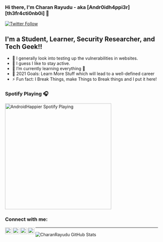 
### Hi there, I'm Charan Rayudu - aka [Andr0idh4ppi3r][th3fr4cti0nb0i] 👋


[![Twitter Follow](https://img.shields.io/twitter/follow/AndroidHappier?color=1DA1F2&logo=twitter&style=for-the-badge)](https://twitter.com/intent/follow?original_referer=https://github.com/CharanRayudu&screen_name=AndroidHappier)

## I'm a Student, Learner, Security Researcher, and Tech Geek!!

- 🔭 I generally look into testing up the vulnerabilities in websites.
- 🤷 I guess I like to stay active.
- 🌱 I’m currently learning everything 🤣
- 🥅 2021 Goals: Learn More Stuff which will lead to a well-defined career
- ⚡ Fun fact: I Break Things, make Things to Break things and I put it here!

### Spotify Playing 🎧

[<img src="https://now-playing-codestackr.vercel.app/api/spotify-playing" alt="AndroidHappier Spotify Playing" width="350" />](https://open.spotify.com/user/314dddzhqwj5m6ka4ad545xgv2sy)

### Connect with me:

[<img align="left" alt="CharanRayudu | YouTube" width="22px" src="https://cdn.jsdelivr.net/npm/simple-icons@v3/icons/youtube.svg" />][youtube]
[<img align="left" alt="CharanRayudu | Twitter" width="22px" src="https://cdn.jsdelivr.net/npm/simple-icons@v3/icons/twitter.svg" />][twitter]
[<img align="left" alt="CharanRayudu | LinkedIn" width="22px" src="https://cdn.jsdelivr.net/npm/simple-icons@v3/icons/linkedin.svg" />][linkedin]
[<img align="left" alt="CharanRayudu | Instagram" width="22px" src="https://cdn.jsdelivr.net/npm/simple-icons@v3/icons/instagram.svg" />][instagram]



---
<img align="left" alt="CharanRayudu GitHub Stats" src="https://github-readme-stats.vercel.app/api?username=CharanRayudu&show_icons=true&hide_border=true" />


[twitter]: https://twitter.com/AndroidHappier
[youtube]: https://www.youtube.com/channel/UCcY34N7VmR-4SbOOflGH02w
[instagram]: https://www.instagram.com/charan._.rayudu/
[linkedin]: https://www.linkedin.com/in/rayudusrisaicharan/
